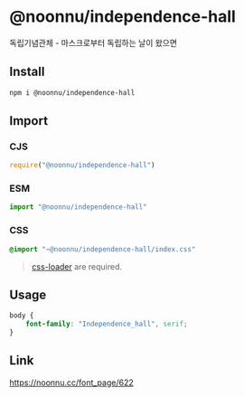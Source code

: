 # @noonnu/independence-hall
독립기념관체 - 마스크로부터 독립하는 날이 왔으면

## Install
```sh
npm i @noonnu/independence-hall
```
## Import
### CJS
```js
require("@noonnu/independence-hall")
```
### ESM
```js
import "@noonnu/independence-hall"
```
### CSS 
```css
@import "~@noonnu/independence-hall/index.css"
```
> [css-loader](https://github.com/webpack-contrib/css-loader) are required.

## Usage
```css
body {
    font-family: "Independence_hall", serif;
}
```

## Link
https://noonnu.cc/font_page/622